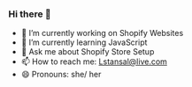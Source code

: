 ### Hi there 👋
- 🔭 I’m currently working on Shopify Websites
- 🌱 I’m currently learning JavaScript
- 💬 Ask me about Shopify Store Setup
- 📫 How to reach me: Lstansal@live.com
- 😄 Pronouns: she/ her

